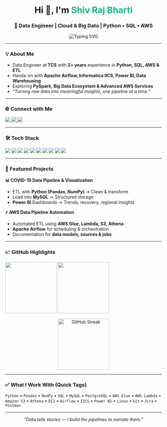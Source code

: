 <!-- =========================
     GITHUB PROFILE README
     Author: Shiv Raj Bharti
     Role: Data Engineer
     ========================= -->

<!-- Clean banner -->
<div align="center">
  <h1>Hi 👋, I'm <span style="color:#10b981;">Shiv Raj Bharti</span></h1>
  <h3>🚀 Data Engineer | Cloud & Big Data | Python • SQL • AWS</h3>
</div>

<!-- Typing animation -->
<p align="center">
  <img src="https://readme-typing-svg.demolab.com?font=Inter&weight=600&size=22&duration=3500&pause=800&center=true&vCenter=true&width=700&lines=Data+Engineer+at+TCS;Building+Scalable+ETL+%26+Data+Pipelines;AWS+(Glue%2C+Lambda%2C+S3%2C+Athena)+%7C+Airflow;Python+%7C+SQL+%7C+Power+BI+%7C+Linux" alt="Typing SVG" />
</p>

---

### 💡 About Me
- Data Engineer at **TCS** with **2+ years** experience in **Python, SQL, AWS & ETL**  
- Hands-on with **Apache Airflow, Informatica IICS, Power BI, Data Warehousing**  
- Exploring **PySpark, Big Data Ecosystem & Advanced AWS Services**  
- *“Turning raw data into meaningful insights, one pipeline at a time.”*  

---

### 🌐 Connect with Me
<p align="left">
  <a href="https://www.linkedin.com/in/shiv-raj-bharti-36a587195" target="_blank">
    <img src="https://img.shields.io/badge/LinkedIn-Shiv%20Raj%20Bharti-0A66C2?style=for-the-badge&logo=linkedin&logoColor=white" />
  </a>
  <a href="mailto:shivrajbharti21@gmail.com">
    <img src="https://img.shields.io/badge/Email-shivrajbharti21%40gmail.com-D14836?style=for-the-badge&logo=gmail&logoColor=white" />
  </a>
  <a href="https://auth.geeksforgeeks.org/user/" target="_blank">
    <img src="https://img.shields.io/badge/GeeksforGeeks-Profile-2F8D46?style=for-the-badge&logo=geeksforgeeks&logoColor=white" />
  </a>
</p>

---

### 🛠️ Tech Stack
<p align="left">
  <img src="https://img.shields.io/badge/Python-3776AB?logo=python&logoColor=white&style=for-the-badge" />
  <img src="https://img.shields.io/badge/SQL-025E8C?logo=postgresql&logoColor=white&style=for-the-badge" />
  <img src="https://img.shields.io/badge/AWS-232F3E?logo=amazon-aws&logoColor=white&style=for-the-badge" />
  <img src="https://img.shields.io/badge/Apache%20Airflow-017CEE?logo=apache-airflow&logoColor=white&style=for-the-badge" />
  <img src="https://img.shields.io/badge/Informatica%20IICS-F15A24?style=for-the-badge" />
  <img src="https://img.shields.io/badge/Power%20BI-F2C811?logo=powerbi&logoColor=000&style=for-the-badge" />
  <img src="https://img.shields.io/badge/Linux-000?logo=linux&logoColor=FCC624&style=for-the-badge" />
  <img src="https://img.shields.io/badge/Git-F05032?logo=git&logoColor=white&style=for-the-badge" />
  <img src="https://img.shields.io/badge/Postman-FF6C37?logo=postman&logoColor=white&style=for-the-badge" />
  <img src="https://img.shields.io/badge/MySQL-4479A1?logo=mysql&logoColor=white&style=for-the-badge" />
</p>

---

### 📌 Featured Projects
**📊 COVID-19 Data Pipeline & Visualization**  
- ETL with **Python (Pandas, NumPy)** → Clean & transform  
- Load into **MySQL** → Structured storage  
- **Power BI** Dashboards → Trends, recovery, regional insights  

**⚡ AWS Data Pipeline Automation**  
- Automated ETL using **AWS Glue, Lambda, S3, Athena**  
- **Apache Airflow** for scheduling & orchestration  
- Documentation for **data models, sources & jobs**

---

### 📈 GitHub Highlights
<p align="left">
  <img src="https://github-readme-stats.vercel.app/api?username=shivrajbharti21&show_icons=true&theme=tokyonight&hide_border=true" height="165" />
  <img src="https://github-readme-stats.vercel.app/api/top-langs?username=shivrajbharti21&layout=compact&theme=tokyonight&hide_border=true" height="165" />
</p>

<!-- 🔥 GitHub Streaks -->
<p align="center">
  <img src="https://streak-stats.demolab.com?user=shivrajbharti21&theme=tokyonight&hide_border=true" height="165" alt="GitHub Streak" />
</p>

---

### ✅ What I Work With (Quick Tags)
`Python` • `Pandas` • `NumPy` • `SQL` • `MySQL` • `PostgreSQL` • `AWS Glue` • `AWS Lambda` • `Amazon S3` • `Athena` • `EC2` • `Airflow` • `IICS` • `Power BI` • `Linux` • `Git` • `Jira` • `Postman`

---

<p align="center">
  <i>“Data tells stories — I build the pipelines to narrate them.”</i>
</p>
